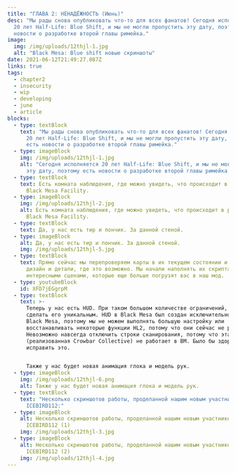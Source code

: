 ```yaml
---
title: "ГЛАВА 2: НЕНАДЁЖНОСТЬ (Июнь)"
desc: "Мы рады снова опубликовать что-то для всех фанатов! Сегодня исполняется
  20 лет Half-Life: Blue Shift, и мы не могли пропустить эту дату, поэтому есть
  новости о разработке второй главы римейка."
image:
  img: /img/uploads/12thjl-1.jpg
  alt: "Black Mesa: Blue shift новые скриншоты"
date: 2021-06-12T21:49:27.087Z
links: true
tags:
  - chapter2
  - insecurity
  - wip
  - developing
  - june
  - article
blocks:
  - type: textBlock
    text: "Мы рады снова опубликовать что-то для всех фанатов! Сегодня исполняется
      20 лет Half-Life: Blue Shift, и мы не могли пропустить эту дату, поэтому
      есть новости о разработке второй главы римейка."
  - type: imageBlock
    img: /img/uploads/12thjl-1.jpg
    alt: "Сегодня исполняется 20 лет Half-Life: Blue Shift, и мы не могли пропустить
      эту дату, поэтому есть новости о разработке второй главы римейка."
  - type: textBlock
    text: Есть комната наблюдения, где можно увидеть, что происходит в разных местах
      Black Mesa Facility.
  - type: imageBlock
    img: /img/uploads/12thjl-2.jpg
    alt: Есть комната наблюдения, где можно увидеть, что происходит в разных местах
      Black Mesa Facility.
  - type: textBlock
    text: Да, у нас есть тир и пончик. За данной стеной.
  - type: imageBlock
    alt: Да, у нас есть тир и пончик. За данной стеной.
    img: /img/uploads/12thjl-5.jpg
  - type: textBlock
    text: Прямо сейчас мы перепроверяем карты в их текущем состоянии и улучшаем их
      дизайн и детали, где это возможно. Мы начали наполнять их скриптами и
      интересными сценами, которые еще больше погрузят вас в наш мод.
  - type: youtubeBlock
    id: XFD7jEGgrpM
  - type: textBlock
    text: >-
      Теперь у нас есть HUD. При таком большом количестве ограничений, сложно
      сделать его уникальным. HUD в Black Mesa был создан исключительно для
      Black Mesa, поэтому мы не можем выполнять большую настройку или
      восстанавливать некоторые функции HL2, потому что они сейчас не работают.
      Невозможно навсегда отключить строки сканирования, потому что эта опция
      (реализованная Crowbar Collective) не работает в BM. Было бы здорово
      исправить это.


      Также у нас будет новая анимация глока и модель рук.
  - type: imageBlock
    img: /img/uploads/12thjl-6.png
    alt: Также у нас будет новая анимация глока и модель рук.
  - type: textBlock
    text: "Несколько скриншотов работы, проделанной нашим новым участником -
      ICEBIRD112:"
  - type: imageBlock
    alt: Несколько скриншотов работы, проделанной нашим новым участником -
      ICEBIRD112 (1)
    img: /img/uploads/12thjl-3.jpg
  - type: imageBlock
    alt: Несколько скриншотов работы, проделанной нашим новым участником -
      ICEBIRD112 (2)
    img: /img/uploads/12thjl-4.jpg
---
```

